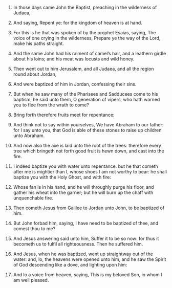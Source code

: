 1. In those days came John the Baptist, preaching in the wilderness
of Judaea,

2. And saying, Repent ye: for the kingdom of heaven is at
hand.

3. For this is he that was spoken of by the prophet Esaias, saying,
The voice of one crying in the wilderness, Prepare ye the way of the
Lord, make his paths straight.

4. And the same John had his raiment of camel’s hair, and a leathern
girdle about his loins; and his meat was locusts and wild honey.

5. Then went out to him Jerusalem, and all Judaea, and all the region
round about Jordan,

6. And were baptized of him in Jordan, confessing
their sins.

7. But when he saw many of the Pharisees and Sadducees come to his
baptism, he said unto them, O generation of vipers, who hath warned
you to flee from the wrath to come?

8. Bring forth therefore fruits
meet for repentance:

9. And think not to say within yourselves, We
have Abraham to our father: for I say unto you, that God is able of
these stones to raise up children unto Abraham.

10. And now also the axe is laid unto the root of the trees:
therefore every tree which bringeth not forth good fruit is hewn down,
and cast into the fire.

11. I indeed baptize you with water unto repentance. but he that
cometh after me is mightier than I, whose shoes I am not worthy to
bear: he shall baptize you with the Holy Ghost, and with fire:

12. Whose fan is in his hand, and he will throughly purge his floor, and
gather his wheat into the garner; but he will burn up the chaff with
unquenchable fire.

13. Then cometh Jesus from Galilee to Jordan unto John, to be
baptized of him.

14. But John forbad him, saying, I have need to be baptized of thee,
and comest thou to me?

15. And Jesus answering said unto him, Suffer
it to be so now: for thus it becometh us to fulfil all righteousness.
Then he suffered him.

16. And Jesus, when he was baptized, went up straightway out of the
water: and, lo, the heavens were opened unto him, and he saw the
Spirit of God descending like a dove, and lighting upon him:

17. And
lo a voice from heaven, saying, This is my beloved Son, in whom I am
well pleased.